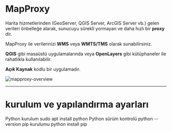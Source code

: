 # MapProxy

Harita hizmetlerinden (GeoServer, QGIS Server, ArcGIS Server vb.) gelen verileri önbelleğe alarak, sunucuyu sürekli yormayan ve daha hızlı bir **proxy** dir.

MapProxy ile verilerinizi **WMS** veya **WMTS/TMS** olarak sunabilirsiniz.

**QGIS** gibi masaüstü uygulamalarında veya **OpenLayers** gibi kütüphaneler ile rahatlıkla kullanılabilir.

**Açık Kaynak** kodlu bir uygulamadır.

![mapproxy-overview](https://user-images.githubusercontent.com/95212909/156734539-ec2922cc-2a5e-4e12-a44f-0fc173fb43d8.png)

---

# kurulum ve yapılandırma ayarları

Python kurulum
            sudo apt install python
Python sürüm kontrolü
python --version
pip kurulumu
python install pip
